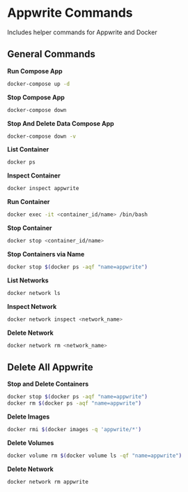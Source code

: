 # Appwrite Commands

Includes helper commands for Appwrite and Docker

## General Commands

**Run Compose App**

```sh
docker-compose up -d
```

**Stop Compose App**

```sh
docker-compose down
```

**Stop And Delete Data Compose App**

```sh
docker-compose down -v
```

**List Container**

```sh
docker ps
```

**Inspect Container**

```sh
docker inspect appwrite
```

**Run Container**

```sh
docker exec -it <container_id/name> /bin/bash
```

**Stop Container**

```sh
docker stop <container_id/name>
```

**Stop Containers via Name**

```sh
docker stop $(docker ps -aqf "name=appwrite")
```

**List Networks**

```sh
docker network ls
```

**Inspect Network**

```sh
docker network inspect <network_name>
```

**Delete Network**

```sh
docker network rm <network_name>
```


## Delete All Appwrite 

**Stop and Delete Containers**

```sh
docker stop $(docker ps -aqf "name=appwrite")
docker rm $(docker ps -aqf "name=appwrite")
```

**Delete Images**

```sh
docker rmi $(docker images -q 'appwrite/*')
```

**Delete Volumes**

```sh
docker volume rm $(docker volume ls -qf "name=appwrite")
```

**Delete Network**

```sh
docker network rm appwrite
```